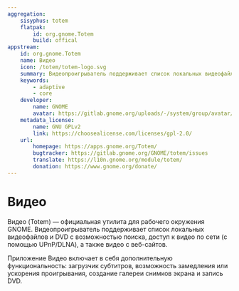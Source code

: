 ```yaml
---
aggregation:
    sisyphus: totem
    flatpak:
        id: org.gnome.Totem
        build: offical
appstream:
    id: org.gnome.Totem
    name: Видео
    icon: /totem/totem-logo.svg
    summary: Видеопроигрыватель поддерживает список локальных видеофайлов и DVD с возможностью поиска и доступ к видео по сети.
    keywords:
        - adaptive
        - core
    developer:
        name: GNOME
        avatar: https://gitlab.gnome.org/uploads/-/system/group/avatar/8/gnomelogo.png?width=48
    metadata_license:
        name: GNU GPLv2
        link: https://choosealicense.com/licenses/gpl-2.0/
    url:
        homepage: https://apps.gnome.org/Totem/
        bugtracker: https://gitlab.gnome.org/GNOME/totem/issues
        translate: https://l10n.gnome.org/module/totem/
        donation: https://www.gnome.org/donate/
---
```



# Видео

Видео (Totem) — официальная утилита для рабочего окружения GNOME. Видеопроигрыватель поддерживает список локальных видеофайлов и DVD с возможностью поиска, доступ к видео по сети (с помощью UPnP/DLNA), а также видео с веб-сайтов.

Приложение Видео включает в себя дополнительную функциональность: загрузчик субтитров, возможность замедления или ускорения проигрывания, создание галереи снимков экрана и запись DVD.

<!--@include: @apps/_parts/install/content-repo.md-->
<!--@include: @apps/_parts/install/content-flatpak.md-->
